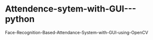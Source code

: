 # Attendence-sytem-with-GUI---python
Face-Recognition-Based-Attendance-System-with-GUI-using-OpenCV
